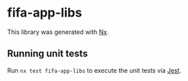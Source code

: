# fifa-app-libs

This library was generated with [Nx](https://nx.dev).

## Running unit tests

Run `nx test fifa-app-libs` to execute the unit tests via [Jest](https://jestjs.io).
